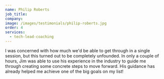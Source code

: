 ```yaml
---
name: Philip Roberts
job_title: 
company:
image: /images/testimonials/philip-roberts.jpg
order: 4
services:
  - tech-lead-coaching
---
```


I was concerned with how much we'd be able to get through in a single session, but this turned out to be completely unfounded. In only a couple of hours, Jim was able to use his experience in the industry to guide me through creating some concrete steps to move forward. His guidance has already helped me achieve one of the big goals on my list!
